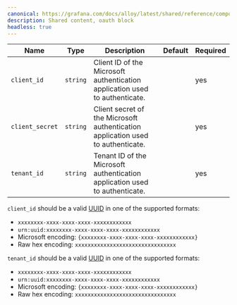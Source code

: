 ```yaml
---
canonical: https://grafana.com/docs/alloy/latest/shared/reference/components/oauth-block/
description: Shared content, oauth block
headless: true
---
```


Name            | Type     | Description                                                                     | Default | Required
----------------|----------|---------------------------------------------------------------------------------|---------|---------
`client_id`     | `string` | Client ID of the Microsoft authentication application used to authenticate.     |         | yes
`client_secret` | `string` | Client secret of the Microsoft authentication application used to authenticate. |         | yes
`tenant_id`     | `string` | Tenant ID of the Microsoft authentication application used to authenticate.     |         | yes

`client_id` should be a valid [UUID][] in one of the supported formats:
* `xxxxxxxx-xxxx-xxxx-xxxx-xxxxxxxxxxxx`
* `urn:uuid:xxxxxxxx-xxxx-xxxx-xxxx-xxxxxxxxxxxx`
* Microsoft encoding: `{xxxxxxxx-xxxx-xxxx-xxxx-xxxxxxxxxxxx}`
* Raw hex encoding: `xxxxxxxxxxxxxxxxxxxxxxxxxxxxxxxx`

`tenant_id` should be a valid [UUID][] in one of the supported formats:
* `xxxxxxxx-xxxx-xxxx-xxxx-xxxxxxxxxxxx`
* `urn:uuid:xxxxxxxx-xxxx-xxxx-xxxx-xxxxxxxxxxxx`
* Microsoft encoding: `{xxxxxxxx-xxxx-xxxx-xxxx-xxxxxxxxxxxx}`
* Raw hex encoding: `xxxxxxxxxxxxxxxxxxxxxxxxxxxxxxxx`

[UUID]: https://en.wikipedia.org/wiki/Universally_unique_identifier
